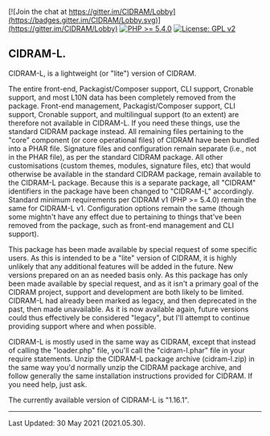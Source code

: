 [![Join the chat at https://gitter.im/CIDRAM/Lobby](https://badges.gitter.im/CIDRAM/Lobby.svg)](https://gitter.im/CIDRAM/Lobby)
[![PHP >= 5.4.0](https://img.shields.io/badge/PHP-%3E%3D%205.4.0-8892bf.svg)](https://maikuolan.github.io/Compatibility-Charts/)
[![License: GPL v2](https://img.shields.io/badge/License-GPL%20v2-blue.svg)](https://www.gnu.org/licenses/old-licenses/gpl-2.0.en.html)

## CIDRAM-L.

CIDRAM-L, is a lightweight (or "lite") version of CIDRAM.

The entire front-end, Packagist/Composer support, CLI support, Cronable support, and most L10N data has been completely removed from the package. Front-end management, Packagist/Composer support, CLI support, Cronable support, and multilingual support (to an extent) are therefore not available in CIDRAM-L. If you need these things, use the standard CIDRAM package instead. All remaining files pertaining to the "core" component (or core operational files) of CIDRAM have been bundled into a PHAR file. Signature files and configuration remain separate (i.e., not in the PHAR file), as per the standard CIDRAM package. All other customisations (custom themes, modules, signature files, etc) that would otherwise be available in the standard CIDRAM package, remain available to the CIDRAM-L package. Because this is a separate package, all "CIDRAM" identifiers in the package have been changed to "CIDRAM-L" accordingly. Standard minimum requirements per CIDRAM v1 (PHP >= 5.4.0) remain the same for CIDRAM-L v1. Configuration options remain the same (though some mightn't have any effect due to pertaining to things that've been removed from the package, such as front-end management and CLI support).

This package has been made available by special request of some specific users. As this is intended to be a "lite" version of CIDRAM, it is highly unlikely that any additional features will be added in the future. New versions prepared on an as needed basis only. As this package has only been made available by special request, and as it isn't a primary goal of the CIDRAM project, support and development are both likely to be limited. CIDRAM-L had already been marked as legacy, and then deprecated in the past, then made unavailable. As it is now available again, future versions could thus effectively be considered "legacy", but I'll attempt to continue providing support where and when possible.

CIDRAM-L is mostly used in the same way as CIDRAM, except that instead of calling the "loader.php" file, you'll call the "cidram-l.phar" file in your require statements. Unzip the CIDRAM-L package archive (cidram-l.zip) in the same way you'd normally unzip the CIDRAM package archive, and follow generally the same installation instructions provided for CIDRAM. If you need help, just ask.

The currently available version of CIDRAM-L is "1.16.1".

---


Last Updated: 30 May 2021 (2021.05.30).
